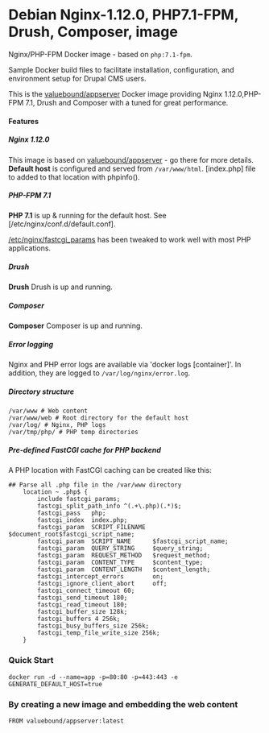 Debian Nginx-1.12.0, PHP7.1-FPM, Drush, Composer,  image
=========================================================

Nginx/PHP-FPM Docker image - based on `php:7.1-fpm`.

Sample Docker build files to facilitate installation, configuration, and environment setup for Drupal CMS users.


This is the [valuebound/appserver](https://hub.docker.com/r/valuebound/appserver/builds/) Docker image providing Nginx 1.12.0,PHP-FPM 7.1, Drush and Composer with a tuned for great performance.

#### Features

##### Nginx 1.12.0

This image is based on [valuebound/appserver](https://hub.docker.com/r/valuebound/appserver/builds) - go there for more details.  
**Default host** is configured and served from `/var/www/html`. [index.php] file to added to that location with phpinfo().

##### PHP-FPM 7.1

**PHP 7.1** is up & running for the default host. See [/etc/nginx/conf.d/default.conf].

[/etc/nginx/fastcgi_params](rootfs/etc/nginx/fastcgi_params) has been tweaked to work well with most PHP applications.

##### Drush

**Drush** Drush is up and running.

##### Composer

**Composer** Composer is up and running.

##### Error logging

Nginx and PHP error logs are available via 'docker logs [container]'.
In addition, they are logged to `/var/log/nginx/error.log`. 

##### Directory structure
```
/var/www # Web content
/var/www/web # Root directory for the default host
/var/log/ # Nginx, PHP logs
/var/tmp/php/ # PHP temp directories
```

##### Pre-defined FastCGI cache for PHP backend

A PHP location with FastCGI caching can be created like this:
```
## Parse all .php file in the /var/www directory
    location ~ .php$ {
        include fastcgi_params;
        fastcgi_split_path_info ^(.+\.php)(.*)$;
        fastcgi_pass   php;
        fastcgi_index  index.php;
        fastcgi_param  SCRIPT_FILENAME  $document_root$fastcgi_script_name;
        fastcgi_param  SCRIPT_NAME      $fastcgi_script_name;
        fastcgi_param  QUERY_STRING     $query_string;
        fastcgi_param  REQUEST_METHOD   $request_method;
        fastcgi_param  CONTENT_TYPE     $content_type;
        fastcgi_param  CONTENT_LENGTH   $content_length;
        fastcgi_intercept_errors        on;
        fastcgi_ignore_client_abort     off;
        fastcgi_connect_timeout 60;
        fastcgi_send_timeout 180;
        fastcgi_read_timeout 180;
        fastcgi_buffer_size 128k;
        fastcgi_buffers 4 256k;
        fastcgi_busy_buffers_size 256k;
        fastcgi_temp_file_write_size 256k;
    }
```

### Quick Start

```
docker run -d --name=app -p=80:80 -p=443:443 -e GENERATE_DEFAULT_HOST=true 
```

### By creating a new image and embedding the web content

	FROM valuebound/appserver:latest
